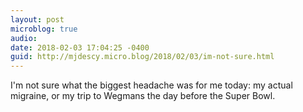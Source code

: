 ```yaml
---
layout: post
microblog: true
audio: 
date: 2018-02-03 17:04:25 -0400
guid: http://mjdescy.micro.blog/2018/02/03/im-not-sure.html
---
```

I'm not sure what the biggest headache was for me today: my actual migraine, or my trip to Wegmans the day before the Super Bowl.
